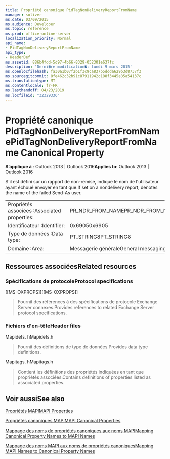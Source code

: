 ```yaml
---
title: Propriété canonique PidTagNonDeliveryReportFromName
manager: soliver
ms.date: 03/09/2015
ms.audience: Developer
ms.topic: reference
ms.prod: office-online-server
localization_priority: Normal
api_name:
- PidTagNonDeliveryReportFromName
api_type:
- HeaderDef
ms.assetid: 886b4fdd-5d97-4b66-8329-052301e637fc
description: 'Derni�re modification�: lundi 9 mars 2015'
ms.openlocfilehash: fa30a1b07f2b1f3c9ca837b5ddda629b3d8737f3
ms.sourcegitcommit: 8fe462c32b91c87911942c188f3445e85a54137c
ms.translationtype: MT
ms.contentlocale: fr-FR
ms.lasthandoff: 04/23/2019
ms.locfileid: "32329336"
---
```

# <a name="pidtagnondeliveryreportfromname-canonical-property"></a><span data-ttu-id="29ab7-103">Propriété canonique PidTagNonDeliveryReportFromName</span><span class="sxs-lookup"><span data-stu-id="29ab7-103">PidTagNonDeliveryReportFromName Canonical Property</span></span>

  
  
<span data-ttu-id="29ab7-104">**S’applique à** : Outlook 2013 | Outlook 2016</span><span class="sxs-lookup"><span data-stu-id="29ab7-104">**Applies to**: Outlook 2013 | Outlook 2016</span></span> 
  
<span data-ttu-id="29ab7-105">S'il est défini sur un rapport de non-remise, indique le nom de l'utilisateur ayant échoué envoyer en tant que.</span><span class="sxs-lookup"><span data-stu-id="29ab7-105">If set on a nondelivery report, denotes the name of the failed Send-As user.</span></span>
  
|||
|:-----|:-----|
|<span data-ttu-id="29ab7-106">Propriétés associées :</span><span class="sxs-lookup"><span data-stu-id="29ab7-106">Associated properties:</span></span>  <br/> |<span data-ttu-id="29ab7-107">PR_NDR_FROM_NAME</span><span class="sxs-lookup"><span data-stu-id="29ab7-107">PR_NDR_FROM_NAME</span></span>  <br/> |
|<span data-ttu-id="29ab7-108">Identificateur :</span><span class="sxs-lookup"><span data-stu-id="29ab7-108">Identifier:</span></span>  <br/> |<span data-ttu-id="29ab7-109">0x6905</span><span class="sxs-lookup"><span data-stu-id="29ab7-109">0x6905</span></span>  <br/> |
|<span data-ttu-id="29ab7-110">Type de données :</span><span class="sxs-lookup"><span data-stu-id="29ab7-110">Data type:</span></span>  <br/> |<span data-ttu-id="29ab7-111">PT_STRING8</span><span class="sxs-lookup"><span data-stu-id="29ab7-111">PT_STRING8</span></span>  <br/> |
|<span data-ttu-id="29ab7-112">Domaine :</span><span class="sxs-lookup"><span data-stu-id="29ab7-112">Area:</span></span>  <br/> |<span data-ttu-id="29ab7-113">Messagerie générale</span><span class="sxs-lookup"><span data-stu-id="29ab7-113">General messaging</span></span>  <br/> |
   
## <a name="related-resources"></a><span data-ttu-id="29ab7-114">Ressources associées</span><span class="sxs-lookup"><span data-stu-id="29ab7-114">Related resources</span></span>

### <a name="protocol-specifications"></a><span data-ttu-id="29ab7-115">Spécifications de protocole</span><span class="sxs-lookup"><span data-stu-id="29ab7-115">Protocol specifications</span></span>

<span data-ttu-id="29ab7-116">[[MS-OXPROPS]]</span><span class="sxs-lookup"><span data-stu-id="29ab7-116">[[MS-OXPROPS]]</span></span> 
  
> <span data-ttu-id="29ab7-117">Fournit des références à des spécifications de protocole Exchange Server connexes.</span><span class="sxs-lookup"><span data-stu-id="29ab7-117">Provides references to related Exchange Server protocol specifications.</span></span>
    
### <a name="header-files"></a><span data-ttu-id="29ab7-118">Fichiers d'en-tête</span><span class="sxs-lookup"><span data-stu-id="29ab7-118">Header files</span></span>

<span data-ttu-id="29ab7-119">Mapidefs. h</span><span class="sxs-lookup"><span data-stu-id="29ab7-119">Mapidefs.h</span></span>
  
> <span data-ttu-id="29ab7-120">Fournit des définitions de type de données.</span><span class="sxs-lookup"><span data-stu-id="29ab7-120">Provides data type definitions.</span></span>
    
<span data-ttu-id="29ab7-121">Mapitags. h</span><span class="sxs-lookup"><span data-stu-id="29ab7-121">Mapitags.h</span></span>
  
> <span data-ttu-id="29ab7-122">Contient les définitions des propriétés indiquées en tant que propriétés associées.</span><span class="sxs-lookup"><span data-stu-id="29ab7-122">Contains definitions of properties listed as associated properties.</span></span>
    
## <a name="see-also"></a><span data-ttu-id="29ab7-123">Voir aussi</span><span class="sxs-lookup"><span data-stu-id="29ab7-123">See also</span></span>



[<span data-ttu-id="29ab7-124">Propriétés MAPI</span><span class="sxs-lookup"><span data-stu-id="29ab7-124">MAPI Properties</span></span>](mapi-properties.md)
  
[<span data-ttu-id="29ab7-125">Propriétés canoniques MAPI</span><span class="sxs-lookup"><span data-stu-id="29ab7-125">MAPI Canonical Properties</span></span>](mapi-canonical-properties.md)
  
[<span data-ttu-id="29ab7-126">Mappage des noms de propriétés canoniques aux noms MAPI</span><span class="sxs-lookup"><span data-stu-id="29ab7-126">Mapping Canonical Property Names to MAPI Names</span></span>](mapping-canonical-property-names-to-mapi-names.md)
  
[<span data-ttu-id="29ab7-127">Mappage des noms MAPI aux noms de propriétés canoniques</span><span class="sxs-lookup"><span data-stu-id="29ab7-127">Mapping MAPI Names to Canonical Property Names</span></span>](mapping-mapi-names-to-canonical-property-names.md)

